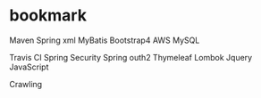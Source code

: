 # bookmark


Maven
Spring
xml
MyBatis
Bootstrap4
AWS
MySQL

Travis CI
Spring Security
Spring outh2
Thymeleaf
Lombok
Jquery
JavaScript

Crawling
